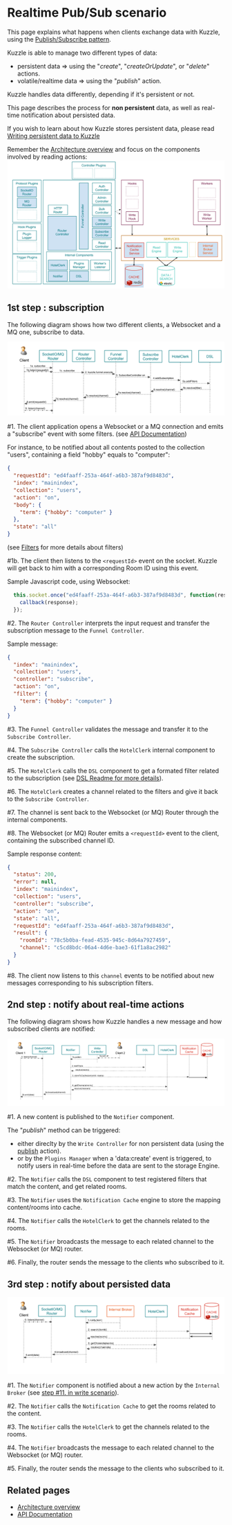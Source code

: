 # Realtime Pub/Sub scenario

This page explains what happens when clients exchange data with Kuzzle, using the [Publish/Subscribe pattern](https://en.wikipedia.org/wiki/Publish%E2%80%93subscribe_pattern).

Kuzzle is able to manage two different types of data:
* persistent data => using the "_create_", "_createOrUpdate_", or "_delete_" actions.
* volatile/realtime data => using the "_publish_" action.

Kuzzle handles data differently, depending if it's persistent or not.

This page describes the process for **non persistent** data, as well as real-time notification about persisted data.

If you wish to learn about how Kuzzle stores persistent data, please read [Writing persistent data to Kuzzle](write.md)

Remember the [Architecture overview](../architecture.md) and focus on the components involved by reading actions:
![pubsub_overview](../images/kuzzle_pubsub_scenario_overview.png)

## 1st step : subscription

The following diagram shows how two different clients, a Websocket and a MQ one, subscribe to data.

![pubsub_scenario_details1](../images/kuzzle_pubsub_scenario_details1.png)

\#1. The client application opens a Websocket or a MQ connection and emits a "subscribe" event with some filters.
(see [API Documentation](http://kuzzleio.github.io/kuzzle-api-documentation/#on))

For instance, to be notified about all contents posted to the collection "users", containing a field "hobby" equals to "computer":
```json
{
  "requestId": "ed4faaff-253a-464f-a6b3-387af9d8483d",
  "index": "mainindex",
  "collection": "users",
  "action": "on",
  "body": {
    "term": {"hobby": "computer" }
  },
  "state": "all"
}
```

(see [Filters](../filters.md) for more details about filters)


\#1b. The client then listens to the ```<requestId>``` event on the socket.
Kuzzle will get back to him with a corresponding Room ID using this event.

Sample Javascript code, using Websocket:

```javascript
  this.socket.once("ed4faaff-253a-464f-a6b3-387af9d8483d", function(response) {
    callback(response);
  });
```


\#2. The ```Router Controller``` interprets the input request and transfer the subscription message to the ```Funnel Controller```.

Sample message:
```json
{
  "index": "mainindex",
  "collection": "users",
  "controller": "subscribe",
  "action": "on",
  "filter": {
    "term": {"hobby": "computer" }
  }
}
```

\#3. The ```Funnel Controller``` validates the message and transfer it to the ```Subscribe Controller```.

\#4. The ```Subscribe Controller``` calls the ```HotelClerk``` internal component to create the subscription.

\#5. The ```HotelClerk``` calls the ```DSL``` component to get a formated filter related to the subscription (see [DSL Readme for more details](../../lib/api/dsl/README.md)).

\#6. The ```HotelClerk``` creates a channel related to the filters and give it back to the ```Subscribe Controller```.

\#7. The channel is sent back to the Websocket (or MQ) Router through the internal components.

\#8. The Websocket (or MQ) Router emits a ```<requestId>``` event to the client, containing the subscribed channel ID.

Sample response content:

```json
{
  "status": 200,
  "error": null,
  "index": "mainindex",
  "collection": "users",
  "controller": "subscribe",
  "action": "on",
  "state": "all",
  "requestId": "ed4faaff-253a-464f-a6b3-387af9d8483d",
  "result": {
    "roomId": "78c5b0ba-fead-4535-945c-8d64a7927459",
    "channel": "c5cd8bdc-06a4-4d6e-bae3-61f1a8ac2982"
  }
}
```

\#8. The client now listens to this ```channel``` events to be notified about new messages corresponding to his subscription filters.


## 2nd step : notify about real-time actions
The following diagram shows how Kuzzle handles a new message and how subscribed clients are notified:

![pubsub_scenario_details2](../images/kuzzle_pubsub_scenario_details2.png)

\#1. A new content is published to the ```Notifier``` component.

The "_publish_" method can be triggered:
* either direclty by the ```Write Controller``` for non persistent data (using the [publish](http://kuzzleio.github.io/kuzzle-api-documentation/#publish) action).
* or by the ```Plugins Manager``` when a 'data:create' event is triggered, to notify users in real-time before the data are sent to the storage Engine.

\#2. The ```Notifier``` calls the ```DSL``` component to test registered filters that match the content, and get related rooms.

\#3. The ```Notifier``` uses the ```Notification Cache``` engine to store the mapping content/rooms into cache.

\#4. The ```Notifier``` calls the ```HotelClerk``` to get the channels related to the rooms.

\#5. The ```Notifier``` broadcasts the message to each related channel to the Websocket (or MQ) router.

\#6. Finally, the router sends the message to the clients who subscribed to it.

## 3rd step : notify about persisted data

![pubsub_scenario_details2](../images/kuzzle_pubsub_scenario_details3.png)

\#1. The ```Notifier``` component is notified about a new action by the ```Internal Broker``` (see [step \#11. in write scenario](write.md)).

\#2. The ```Notifier``` calls the ```Notification Cache``` to get the rooms related to the content.

\#3. The ```Notifier``` calls the ```HotelClerk``` to get the channels related to the rooms.

\#4. The ```Notifier``` broadcasts the message to each related channel to the Websocket (or MQ) router.

\#5. Finally, the router sends the message to the clients who subscribed to it.

## Related pages

* [Architecture overview](../architecture.md)
* [API Documentation](http://kuzzleio.github.io/kuzzle-api-documentation)
